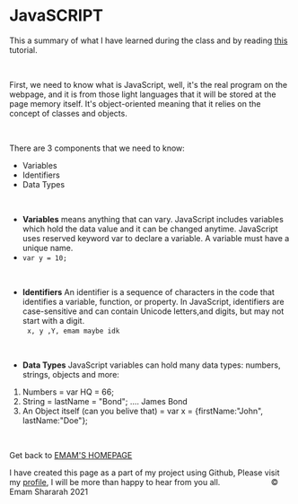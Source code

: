 #   JavaSCRIPT 
This a summary of what I have learned during the class and by reading [this](https://www.w3schools.com/js/js_variables.asp) tutorial. 


&nbsp;


First, we need to know what is JavaScript, well, it's the real program on the webpage, and it is from those light languages that it will be stored at the page memory itself. It's object-oriented meaning that it relies on the concept of classes and objects.





&nbsp;



There are 3 components that we need to know: 
- Variables
- Identifiers
- Data Types


&nbsp;



-  **Variables** means anything that can vary. JavaScript includes variables which hold the data value and it can be changed anytime. JavaScript uses reserved keyword var to declare a variable. A variable must have a unique name.
- `var y = 10;`


&nbsp;

-  **Identifiers** An identifier is a sequence of characters in the code that identifies a variable, function, or property. In JavaScript, identifiers are case-sensitive and can contain Unicode letters,and digits, but may not start with a digit.    
 &nbsp; 
  `x, y ,Y, emam maybe idk `



&nbsp;


-   **Data Types** JavaScript variables can hold many data types: numbers, strings, objects and more:
1. Numbers = var HQ = 66;
2. String = lastName = "Bond"; .... James Bond
3. An Object itself (can you belive that) = var x = {firstName:"John", lastName:"Doe"};

&nbsp;




Get back to [EMAM'S HOMEPAGE](https://emam96.github.io/reading-notes/)

 I have created this page as a part of my project using Github, Please visit my [profile](https://github.com/Emam96), I will be more than happy to hear from you all.      &nbsp;        &nbsp;       &nbsp;   &nbsp;&nbsp;&nbsp;&nbsp;&nbsp;&nbsp;&nbsp;&nbsp;&nbsp;&nbsp;&nbsp;&nbsp;&nbsp;&nbsp;&nbsp;      © Emam Shararah 2021